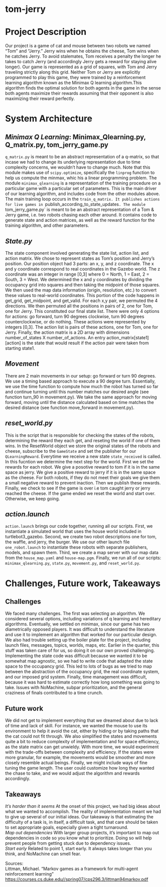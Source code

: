 # tom-jerry   
# Project Description   
Our project is a game of cat and mouse between two robots we named “Tom” and “Jerry.” Jerry wins when he obtains the cheese, Tom wins when he catches Jerry. To avoid stalemates, Tom receives a penalty the longer he takes to catch Jerry (and accordingly Jerry gets a reward for staying alive longer). Our game is represented as a grid of squares, with Tom and Jerry traveling strictly along this grid. Neither Tom or Jerry are explicitly programmed to play this game, they were trained by a reinforcement learning algorithm known as the Minimax Q learning algorithm.This algorithm finds the optimal solution for both agents in the game in the sense both agents maximize their rewards assuming that their opponent is also maximizing their reward perfectly.

# System Architecture  

## *Minimax Q Learning*: Minimax_Qlearning.py, Q_matrix.py, tom_jerry_game.py   
`q_matrix.py` is meant to be an abstract representation of a q-matrix, so that incase we had to change its underlying representation due to time complexity concerns, we wouldn’t have to change much. Note that this module makes use of `scipy.optimize`, specifically the `linprog` function to help us compute the minmax, whic his a linear programming problem. The module `minimax_qlearning` is a representation of the training procedure on a particular game with a particular set of parameters. This is the main driver of our learning algorithm, and includes code from the other modules above. The main training loop occurs in the `train_q_matrix. It publishes actions for live games in `publish_according_to_state_updates`. The module `tom_jerry_game.py` is meant to be an abstract representation of a Tom & Jerry game, i.e. two robots chasing each other around. It contains code to generate state and action matrices, as well as the reward function for the training algorithm, and other parameters.


## *State.py*     
The state component involved generating the state list, action list, and action matrix. We chose to represent states as Tom’s position and Jerry’s position. Our position object had 3 parts: an x, y, and z coordinate. The x and y coordinate correspond to real coordinates in the Gazebo world. The z coordinate was an integer in range [0,3] where 0 = North, 1 = East, 2 = South, 3 = West. We determined the x and y coordinates by dividing the occupancy grid into squares and then taking the midpoint of those squares. We then used the map data information (origin, resolution, etc.) to convert these values to real-world coordinates. This portion of the code happens in get_grid, get_midpoint, and get_valid. For each x,y pair, we permuted the 4 directions. We then permuted all the positions in pairs of 2, one for Tom, one for Jerry. This constituted our final state list. There were only 4 options for actions: go forward, turn 90 degrees clockwise, turn 90 degrees counterclockwise, or do nothing. These actions were represented by integers [0,3]. The action list is pairs of these actions, one for Tom, one for Jerry. Finally, the action matrix is a 2D array with dimensions number_of_states X number_of_actions. An entry action_matrix[state1][action] is the state that would result if the action pair were taken from starting state1.  

## *Movement*   
There are 2 main movements in our setup: go forward or turn 90 degrees. We use a timing based approach to execute a 90 degree turn. Essentially, we use the time function to compute how much the robot has turned so far and continue turning until this number matches our desired angle (see function turn_90 in movement.py). We take the same approach for moving forward, moving until the distance calculated based on time matches the desired distance (see function move_forward in movement.py). 

## *reset_world.py*
This is the script that is responsible for checking the states of the robots, determining the reward they each get, and reseting the world if one of them wins. In the ResetWorld object we store the original states of the robots and cheese, subscribe to the `GameState` and set the publisher for our `QLearningReward`. Everytime we receive a new state `state_received` is called. In this fucntion we determine the next step for the world. First we set the rewards for each robot. We give a posotive reward to tom if it is in the same space as jerry. We give a positive reward to jerry if it is in the same space as the cheese. For both robots, if they do not meet their goals we give them a small negative reward to prevent inaction. Then we publish these rewards. Finally, we check to see if the game is over i.e tom caught jerry or jerry reached the cheese. If the game ended we reset the world and start over. Otherwise, we keep going.

## *action.launch*
`action.launch` brings our code together, running all our scripts. First, we instantiate a simulated world that uses the house world included in turtlebot3_gazebo. Second, we create two robot descriptions one for tom, the waffle, and jerry, the burger. We use our other launch file `one_robot.launch` to instantiate these robots with separate publishers, models, and spawn them. Third, we create a map server with our map data from the `house_map.yaml` and `house-map.pgm`. Finally, we run all of our scripts: `minimax_qlearning.py`, `state.py`, `movement.py`, and `reset_world.py`.

# Challenges, Future work, Takeaways   

## Challenges    
We faced many challenges. The first was selecting an algorithm. We considered several options, including variations of q learning and hereditary algorithms. Eventually, we settled on minimax, since our game has two diametrically opposed players. It was difficult to understand the literature and use it to implement an algorithm that worked for our particular design. We also had trouble setting up the boiler plate for the project, including launch files, messages, topics, worlds, maps, etc. Earlier in the quarter, this stuff was taken care of for us, so doing it on our own proved challenging. Implementing the state code was difficult because we wanted it to be somewhat map agnostic, so we had to write code that adapted the state space to the occupancy grid. This led to lots of bugs as we tried to map between the abstraction of the occupancy grid, the real coordinate system, and our imposed grid system. Finally, time management was difficult, because it was hard to estimate correctly how long something was going to take. Issues with NoMachine, subpar prioritization, and the general craziness of finals contributed to a time crunch. 

## Future work   
We did not get to implement everything that we dreamed about due to lack of time and lack of skill. For instance, we wanted the mouse to use its environment to help it avoid the cat, either by hiding or by taking paths that the cat could not fit through. We also simplified the states and movements quite a bit to reduce complexity of implementation and for space efficiency, as the state matrix can get unwieldy. With more time, we would experiment with the trade-offs between complexity and efficiency. If the states were more granular, for example, the movements would be smoother and more closely resemble actual beings. Finally, we might include ways of fine tuning the game length. The user could customize how long they wanted the chase to take, and we would adjust the algorithm and rewards accordingly. 

## Takeaways    
*It’s harder than it seems* At the onset of this project, we had big ideas about what we wanted to accomplish. The reality of implementation meant we had to give up several of our initial ideas. Our takeaway is that estimating the difficulty of a task is, in itself, a difficult task, and that care should be taken to set appropriate goals, especially given a tight turnaround.   
*Map out dependencies* With larger group projects, it’s important to map out dependencies in code so you know what to prioritize. Doing so will help prevent people from getting stuck due to dependency issues.   
*Start early* Related to point 1, start early. It always takes longer than you think, and NoMachine can smell fear.   

 
Sources:   
Littman, Michael. “Markov games as a framework for multi-agent reinforcement learning”  
https://courses.cs.duke.edu//spring07/cps296.3/littman94markov.pdf   
